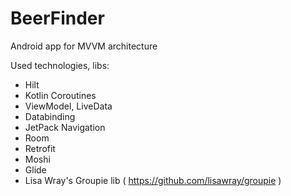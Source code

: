 # BeerFinder
Android app for MVVM architecture

Used technologies, libs:
- Hilt
- Kotlin Coroutines
- ViewModel, LiveData
- Databinding
- JetPack Navigation
- Room
- Retrofit
- Moshi
- Glide
- Lisa Wray's Groupie lib ( https://github.com/lisawray/groupie )
